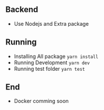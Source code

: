 ## Backend

- Use Nodejs and Extra package

## Running

- Installing All package `yarn install `
- Running Development `yarn dev `
- Running test folder `yarn test `

## End

- Docker comming soon
